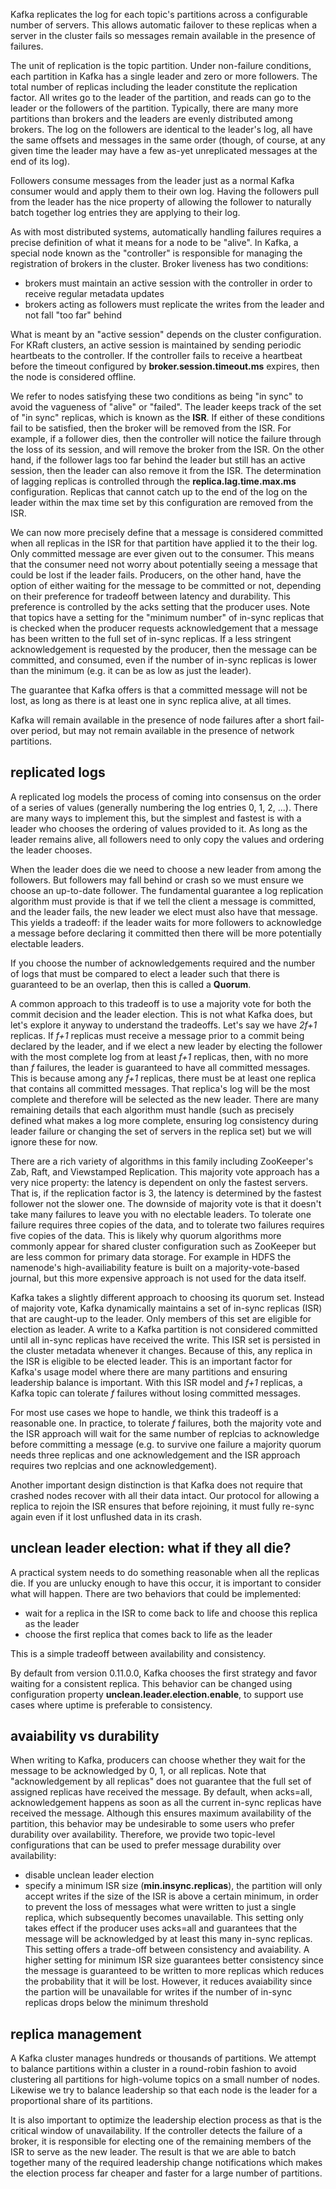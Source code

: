 Kafka replicates the log for each topic's partitions across a configurable number of servers. This allows automatic failover to these replicas when a server in the cluster fails so messages remain available in the presence of failures.

The unit of replication is the topic partition. Under non-failure conditions, each partition in Kafka has a single leader and zero or more followers. The total number of replicas including the leader constitute the replication factor. All writes go to the leader of the partition, and reads can go to the leader or the followers of the partition. Typically, there are many more partitions than brokers and the leaders are evenly distributed among brokers. The log on the followers are identical to the leader's log, all have the same offsets and messages in the same order (though, of course, at any given time the leader may have a few as-yet unreplicated messages at the end of its log).

Followers consume messages from the leader just as a normal Kafka consumer would and apply them to their own log. Having the followers pull from the leader has the nice property of allowing the follower to naturally batch together log entries they are applying to their log.

As with most distributed systems, automatically handling failures requires a precise definition of what it means for a node to be "alive". In Kafka, a special node known as the "controller" is responsible for managing the registration of brokers in the cluster. Broker liveness has two conditions:
- brokers must maintain an active session with the controller in order to receive regular metadata updates
- brokers acting as followers must replicate the writes from the leader and not fall "too far" behind

What is meant by an "active session" depends on the cluster configuration. For KRaft clusters, an active session is maintained by sending periodic heartbeats to the controller. If the controller fails to receive a heartbeat before the timeout configured by **broker.session.timeout.ms** expires, then the node is considered offline.

We refer to nodes satisfying these two conditions as being "in sync" to avoid the vagueness of "alive" or "failed". The leader keeps track of the set of "in sync" replicas, which is known as the **ISR**. If either of these conditions fail to be satisfied, then the broker will be removed from the ISR. For example, if a follower dies, then the controller will notice the failure through the loss of its session, and will remove the broker from the ISR. On the other hand, if the follower lags too far behind the leader but still has an active session, then the leader can also remove it from the ISR. The determination of lagging replicas is controlled through the **replica.lag.time.max.ms** configuration. Replicas that cannot catch up to the end of the log on the leader within the max time set by this configuration are removed from the ISR.

We can now more precisely define that a message is considered committed when all replicas in the ISR for that partition have applied it to the their log. Only committed message are ever given out to the consumer. This means that the consumer need not worry about potentially seeing a message that could be lost if the leader fails. Producers, on the other hand, have the option of either waiting for the message to be committed or not, depending on their preference for tradeoff between latency and durability. This preference is controlled by the acks setting that the producer uses. Note that topics have a setting for the "minimum number" of in-sync replicas that is checked when the producer requests acknowledgement that a message has been written to the full set of in-sync replicas. If a less stringent acknowledgement is requested by the producer, then the message can be committed, and consumed, even if the number of in-sync replicas is lower than the minimum (e.g. it can be as low as just the leader).

The guarantee that Kafka offers is that a committed message will not be lost, as long as there is at least one in sync replica alive, at all times.

Kafka will remain available in the presence of node failures after a short fail-over period, but may not remain available in the presence of network partitions.

## replicated logs
A replicated log models the process of coming into consensus on the order of a series of values (generally numbering the log entries 0, 1, 2, ...). There are many ways to implement this, but the simplest and fastest is with a leader who chooses the ordering of values provided to it. As long as the leader remains alive, all followers need to only copy the values and ordering the leader chooses.

When the leader does die we need to choose a new leader from among the followers. But followers may fall behind or crash so we must ensure we choose an up-to-date follower. The fundamental guarantee a log replication algorithm must provide is that if we tell the client a message is committed, and the leader fails, the new leader we elect must also have that message. This yields a tradeoff: if the leader waits for more followers to acknowledge a message before declaring it committed then there will be more potentially electable leaders.

If you choose the number of acknowledgements required and the number of logs that must be compared to elect a leader such that there is guaranteed to be an overlap, then this is called a **Quorum**.

A common approach to this tradeoff is to use a majority vote for both the commit decision and the leader election. This is not what Kafka does, but let's explore it anyway to understand the tradeoffs. Let's say we have *2f+1* replicas. If *f+1* replicas must receive a message prior to a commit being declared by the leader, and if we elect a new leader by electing the follower with the most complete log from at least *f+1* replicas, then, with no more than *f* failures, the leader is guaranteed to have all committed messages. This is because among any *f+1* replicas, there must be at least one replica that contains all committed messages. That replica's log will be the most complete and therefore will be selected as the new leader. There are many remaining details that each algorithm must handle (such as precisely defined what makes a log more complete, ensuring log consistency during leader failure or changing the set of servers in the replica set) but we will ignore these for now.

There are a rich variety of algorithms in this family including ZooKeeper's Zab, Raft, and Viewstamped Replication. This majority vote approach has a very nice property: the latency is dependent on only the fastest servers. That is, if the replication factor is 3, the latency is determined by the fastest follower not the slower one. The downside of majority vote is that it doesn't take many failures to leave you with no electable leaders. To tolerate one failure requires three copies of the data, and to tolerate two failures requires five copies of the data. This is likely why quorum algorithms more commonly appear for shared cluster configuration such as ZooKeeper but are less common for primary data storage. For example in HDFS the namenode's high-availiability feature is built on a majority-vote-based journal, but this more expensive approach is not used for the data itself.

Kafka takes a slightly different approach to choosing its quorum set. Instead of majority vote, Kafka dynamically maintains a set of in-sync replicas (ISR) that are caught-up to the leader. Only members of this set are eligible for election as leader. A write to a Kafka partition is not considered committed until all in-sync replicas have received the write. This ISR set is persisted in the cluster metadata whenever it changes. Because of this, any replica in the ISR is eligible to be elected leader. This is an important factor for Kafka's usage model where there are many partitions and ensuring leadership balance is important. With this ISR model and *f+1* replicas, a Kafka topic can tolerate *f* failures without losing committed messages.

For most use cases we hope to handle, we think this tradeoff is a reasonable one. In practice, to tolerate *f* failures, both the majority vote and the ISR approach will wait for the same number of replcias to acknowledge before committing a message (e.g. to survive one failure a majority quorum needs three replicas and one acknowledgement and the ISR approach requires two replcias and one acknowledgement).

Another important design distinction is that Kafka does not require that crashed nodes recover with all their data intact. Our protocol for allowing a replica to rejoin the ISR ensures that before rejoining, it must fully re-sync again even if it lost unflushed data in its crash.

## unclean leader election: what if they all die?
A practical system needs to do something reasonable when all the replicas die. If you are unlucky enough to have this occur, it is important to consider what will happen. There are two behaviors that could be implemented:
- wait for a replica in the ISR to come back to life and choose this replica as the leader 
- choose the first replica that comes back to life as the leader

This is a simple tradeoff between availability and consistency. 

By default from version 0.11.0.0, Kafka chooses the first strategy and favor waiting for a consistent replica. This behavior can be changed using configuration property **unclean.leader.election.enable**, to support use cases where uptime is preferable to consistency.

## avaiability vs durability
When writing to Kafka, producers can choose whether they wait for the message to be acknowledged by 0, 1, or all replicas. Note that "acknowledgement by all replicas" does not guarantee that the full set of assigned replicas have received the message. By default, when acks=all, acknowledgement happens as soon as all the current in-sync replicas have received the message. Although this ensures maximum availability of the partition, this behavior may be undesirable to some users who prefer durability over availability. Therefore, we provide two topic-level configurations that can be used to prefer message durability over availability:
- disable unclean leader election
- specify a minimum ISR size (**min.insync.replicas**), the partition will only accept writes if the size of the ISR is above a certain minimum, in order to prevent the loss of messages what were written to just a single replica, which subsequently becomes unavailable. This setting only takes effect if the producer uses acks=all and guarantees that the message will be acknowledged by at least this many in-sync replicas. This setting offers a trade-off between consistency and avaiability. A higher setting for minimum ISR size guarantees better consistency since the message is guaranteed to be written to more replicas which reduces the probability that it will be lost. However, it reduces avaiability since the partion will be unavailable for writes if the number of in-sync replicas drops below the minimum threshold

## replica management
A Kafka cluster manages hundreds or thousands of partitions. We attempt to balance partitions within a cluster in a round-robin fashion to avoid clustering all partitions for high-volume topics on a small number of nodes. Likewise we try to balance leadership so that each node is the leader for a proportional share of its partitions.

It is also important to optimize the leadership election process as that is the critical window of unavailability. If the controller detects the failure of a broker, it is responsible for electing one of the remaining members of the ISR to serve as the new leader. The result is that we are able to batch together many of the required leadership change notifications which makes the election process far cheaper and faster for a large number of partitions.